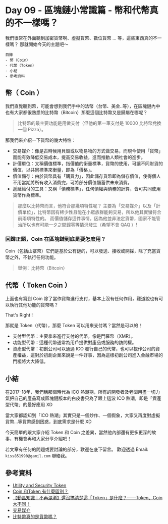 # Day 09 - 區塊鏈小常識篇 - 幣和代幣真的不一樣嗎？

我們很常在外面聽到加密貨幣啊、虛擬貨幣、數位貨幣 ... 等，這些東西真的不一樣嗎？
那就開始今天的主題吧～

```
目錄
- 幣（Coin）
- 代幣（Token）
- 小結
- 參考資料
```

## 幣（ Coin ）

我們直覺聽到幣，可能會想到我們手中的法幣（台幣、美金..等），在區塊鏈內中也有大家都很熟悉的比特幣（Bitcoin）那麼這個比特幣又是歸屬在哪呢？

> 比特幣的最主要功能是用做支付（但他的第一筆支付是 10000 比特幣兌換一個 Pizza）。

那我們來介紹一下貨幣的幾大特性：

- 交易媒介：像是古時候用貝殼或以物易物的方式做交易，而現今使用「貨幣」而能有效降低交易成本，提高交易收益，進而推動人類社會的進步。
- 計價單位：又稱價值標準，指價值的衡量標準，貨幣的使用，可讓不同財貨的價值，以共同標準來衡量，即為「價格」。
- 價值儲存：由於貨幣具有「購買力」，因此儲存貨幣即為儲存價值，使得個人不用當期將所有收入消費完，可將部分價值儲蓄供未來消費。
- 遞延給付的工具：又稱「債務標準」，任何債權與債務的計算，皆可共同使用貨幣作為標準。

> 那麼以比特幣而言，他符合那幾項特性呢？
主要為「交易媒介」以及「計價單位」，比特幣因有稀少性且能在小眾族群能夠交易，所以他其實蠻符合前兩項特性的。
而價值儲存這件事情，因為他並非法定貨幣，國家不能管治所以也有可能一夕之間歸零等情況發生（希望不會 QAQ ）!

### 回歸正題，Coin 在區塊鏈到底是要怎麼用？

Coin（包括山寨幣）它們是基於公有鏈的，可以發送、接收或開採，除了充當貨幣之外，不執行任何功能。

> 舉例：比特幣（Bitcoin）

## 代幣（ Token Coin ）

上面也有寫到 Coin 除了當作貨幣進行支付，基本上沒有任何作用，難道說也有可以執行其他功能的貨幣嗎？

That's Right !

那就是 Token（代幣），那麼 Token 可以用來支付嗎？當然是可以的！

- 支付型代幣：主要拿來進行支付的代幣，像是門羅幣（XMR）。
- 功能型代幣：這種代幣通常為用戶提供對產品或服務的訪問權。
- 資產型代幣：初創公司可以通過 ICO 發行自己的代幣，也可以視作公司的資產權益，這對於初創企業來說是一件好事，因為這樣初創公司進入金融市場的門檻將大大降低。

## 小結

在2017-18年，我們稱那個時代為 ICO 熱潮期，所有的開發者及老闆用盡一切力氣把自己的產品寫成區塊鏈版本的白皮書只為了跟上這波 ICO 熱潮，即是「資產型代幣」的最好應用 XD 

當大家都認知到「ICO 熱潮」其實只是一個炒作、一個假象，大家又再度對虛擬貨幣...等貨幣感到困惑，到底需求是什麼 XD 

今天簡單的跟大家介紹 Token 和 Coin 之差異，當然他內部還有更多更深的故事，有機會再和大家分享介紹吧！

若文章有任何的問題或要討論的部分，歡迎在底下留言。
歡迎透過 Email: `kiss851990@gamil.com` 聯絡我。

## 參考資料
- [Utility and Security Token](https://www.jianshu.com/p/1e004be44a38)
- [Coin 和Token 有什麼區別？](https://www.chainnews.com/articles/191650862446.htm)
- [【動區知識｜不再混淆】還沒搞清楚這「Token」是什麼？——Token、Coin大不同！](https://www.blocktempo.com/the-difference-btw-token-coin/)
- [交易媒介](https://wiki.mbalib.com/zh-tw/%E4%BA%A4%E6%98%93%E5%AA%92%E4%BB%8B)
- [比特幣真的是貨幣嗎？](http://goldensun.get.com.tw/m/Journal/detail.aspx?no=408740)